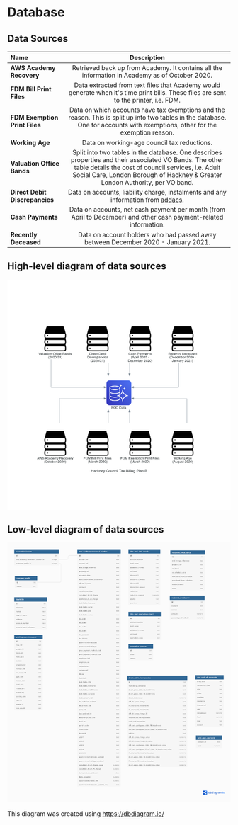 # Database

## Data Sources

| Name | Description |
|:-------------|:-------------:|
| **AWS Academy Recovery** | Retrieved back up from Academy. It contains all the information in Academy as of October 2020. |
| **FDM Bill Print Files** | Data extracted from text files that Academy would generate when it's time print bills. These files are sent to the printer, i.e. FDM. |
| **FDM Exemption Print Files** | Data on which accounts have tax exemptions and the reason. This is split up into two tables in the database. One for accounts with exemptions, other for the exemption reason. |
| **Working Age** | Data on working-age council tax reductions. |
| **Valuation Office Bands** | Split into two tables in the database. One describes properties and their associated VO Bands. The other table details the cost of council services, i.e. Adult Social Care, London Borough of Hackney & Greater London Authority, per VO band. |
| **Direct Debit Discrepancies** | Data on accounts, liability charge, instalments and any information from [addacs](https://www.bacs.co.uk/Services/bacsschemes/directdebit/services/pages/addacs.aspx). |
| **Cash Payments** | Data on accounts, net cash payment per month (from April to December) and other cash payment-related information. |
| **Recently Deceased** | Data on account holders who had passed away between December 2020 - January 2021. |

## High-level diagram of data sources

![High-level diagram of database sources](../diagrams/high_level_diagram.png)

## Low-level diagram of data sources

![Low-level diagram of database sources](../diagrams/low_level_diagram.png)

This diagram was created using <https://dbdiagram.io/>
